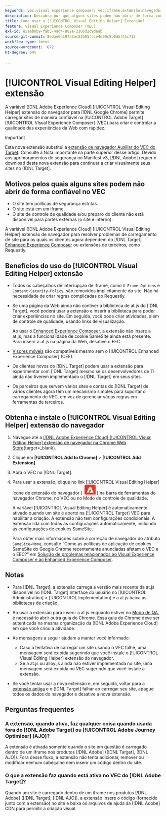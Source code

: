 ```yaml
---
keywords: vec;visual experience composer; vec;iframe;extensão;navegador;perguntas frequentes
description: Descubra por que alguns sites podem não abrir de forma confiável no [!UICONTROL Visual Experience Composer] (VEC). A variável [!UICONTROL Visual Editing Helper] A extensão do navegador permite carregar sites de maneira confiável no VEC.
title: Como usar o [!UICONTROL Visual Editing Helper] Extensão?
feature: Visual Experience Composer (VEC)
exl-id: e5aeb8b9-fab5-4ad4-882e-2106d2c9daab
source-git-commit: 8edae6a197a3ac82b85fcce4d99c8b0d5f45c712
workflow-type: tm+mt
source-wordcount: '672'
ht-degree: 64%

---
```


# [!UICONTROL Visual Editing Helper] extensão

A variável [!DNL Adobe Experience Cloud] [!UICONTROL Visual Editing Helper] extensão do navegador para [!DNL Google Chrome] permite carregar sites de maneira confiável na [!UICONTROL Adobe Target] [!UICONTROL Visual Experience Composer] (VEC) para criar e controlar a qualidade das experiências da Web com rapidez.

>[!IMPORTANT]
>
>Esta nova extensão substitui a [extensão de navegador Auxiliar do VEC do Target](/help/main/c-experiences/c-visual-experience-composer/r-troubleshoot-composer/vec-helper-browser-extension.md). Consulte a Nota importante na parte superior desse artigo. Devido aos aprimoramentos de segurança no Manifest v3, [!DNL Adobe] requer o download desta nova extensão para continuar a criar visualmente seus sites no [!DNL Target].

## Motivos pelos quais alguns sites podem não abrir de forma confiável no VEC

* O site tem políticas de segurança estritas.
* O site está em um iframe.
* O site de controle de qualidade e/ou preparo do cliente não está disponível para partes externas (o site é interno).

A variável [!DNL Adobe Experience Cloud] [!UICONTROL Visual Editing Helper] extensão de navegador para resolver problemas de carregamento de site para os quais os clientes agora dependem do [!DNL Target] [Enhanced Experience Composer](/help/main/administrating-target/visual-experience-composer-set-up.md#eec) ou extensões de terceiros, como Requestly.

## Benefícios do uso do [!UICONTROL Visual Editing Helper] extensão

* Todos os cabeçalhos de interrupção de iframe, como `X-Frame-Options` e `Content-Security-Policy`, são removidos implicitamente do site. Não há necessidade de criar regras complicadas do Requestly.
* Se uma página da Web ainda não contiver a biblioteca de at.js do [!DNL Target], você poderá usar a extensão e inserir a biblioteca para poder criar experiências no site. Em seguida, você pode criar atividades, além de controle de qualidade, usando links de visualização.

  Ao usar o [Enhanced Experience Composer](/help/main/administrating-target/visual-experience-composer-set-up.md#eec), a extensão não insere a at.js, mas a funcionalidade de cookie SameSite ainda está presente. Para inserir a at.js na página da Web, desative o EEC.

* [Visores móveis](/help/main/c-experiences/c-visual-experience-composer/mobile-viewports.md) são compatíveis mesmo sem o [!UICONTROL Enhanced Experience Composer] (CEE).
* Os clientes novos do [!DNL Target] podem usar a extensão para experimentar com [!DNL Target] mesmo se os desenvolvedores de TI ainda não tiverem implementado o [!DNL Target] em seus sites.
* Os parceiros que servem vários sites e contas do [!DNL Target] de vários clientes agora têm um mecanismo simples para suportar o carregamento do VEC, em vez de gerenciar várias regras em ferramentas de terceiros.

## Obtenha e instale o [!UICONTROL Visual Editing Helper] extensão do navegador

1. Navegue até a [[!DNL Adobe Experience Cloud] [!UICONTROL Visual Editing Helper] extensão de navegador na Chrome Web Store](https://chrome.google.com/webstore/detail/adobe-experience-cloud-vi/kgmjjkfjacffaebgpkpcllakjifppnca){target=_blank}.
1. Clique em **[!UICONTROL Add to Chrome]** > **[!UICONTROL Add Extension]**.
1. Abra o VEC no [!DNL Target].
1. Para usar a extensão, clique no link [!UICONTROL Visual Editing Helper] ícone de extensão do navegador ( ![Ícone da Extensão de edição visual](/help/main/c-experiences/c-visual-experience-composer/r-troubleshoot-composer/assets/visual-editing-helper.png) ) na barra de ferramentas do navegador Chrome, no VEC ou no Modo de controle de qualidade.

   A variável [!UICONTROL Visual Editing Helper] é automaticamente ativado quando um site é aberto na [!UICONTROL Target] VEC para habilitar a criação. A extensão não tem configurações condicionais. A extensão lida com todas as configurações automaticamente, incluindo as configurações de cookies SameSite.

   Para obter mais informações sobre a correção de navegador do atributo `SameSite=None`, consulte “Como as políticas de aplicação de cookies SameSite do Google Chrome recentemente anunciadas afetam o VEC e o EEC?” em [Solução de problemas relacionados ao Visual Experience Composer e ao Enhanced Experience Composer](/help/main/c-experiences/c-visual-experience-composer/r-troubleshoot-composer/issues-related-to-the-visual-experience-composer-vec-and-enhanced-experience-composer-eec.md).

## Notas

* Para [!DNL Target], a extensão carrega a versão mais recente da at.js disponível no [!DNL Target] Interface do usuário no [!UICONTROL Administration] > [!UICONTROL Implementation] e a at.js baixa as bibliotecas de criação.
* Ao usar a extensão para inserir a at.js enquanto estiver no [Modo de QA](/help/main/c-activities/c-activity-qa/activity-qa.md), é necessário abrir outra guia do Chrome. Essa guia do Chrome deve ser autenticada na mesma organização da [!DNL Adobe Experience Cloud] em que você criou a atividade.
* As mensagens a seguir ajudam a manter você informado:

   * Caso a tentativa de carregar um site usando o VEC falhe, uma mensagem será exibida sugerindo que você instale o [!UICONTROL Visual Editing Helper] extensão do navegador.
   * Se a at.js ou alloy.js ainda não estiver implementada no site, uma mensagem será exibida no VEC sugerindo que você instale a extensão.
* Se você tentar usar a nova extensão e, em seguida, voltar para a [extensão antiga](/help/main/c-experiences/c-visual-experience-composer/r-troubleshoot-composer/vec-helper-browser-extension.md) e o [!DNL Target] falhar ao carregar seu site, apague todos os dados do navegador e desative a nova extensão.

## Perguntas frequentes

### A extensão, quando ativa, faz qualquer coisa quando usada fora do [!DNL Adobe Target] ou [!UICONTROL Adobe Journey Optimizer] (AJO)?

A extensão é ativada somente quando o site em questão é carregado dentro de um iframe nos produtos [!DNL Adobe] ([!DNL Target], [!DNL AJO]). Fora desse fluxo, a extensão não tenta adicionar, remover ou modificar nenhum cabeçalho nem inserir um código dentro do site.

### O que a extensão faz quando está ativa no VEC do [!DNL Adobe Target]?

Quando um site é carregado dentro de um iframe nos produtos [!DNL Adobe] ([!DNL Target], [!DNL AJO]), a extensão insere o código (fornecido junto com a extensão) no site e baixa os arquivos de ajuda da [!DNL Adobe] CDN para permitir a criação visual.
